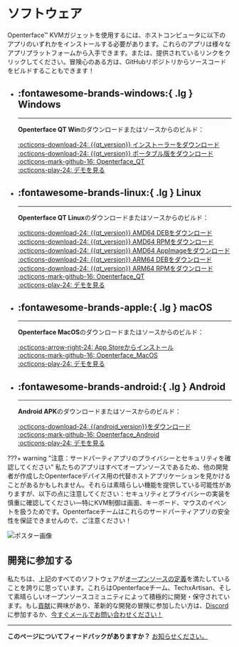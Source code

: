 # ソフトウェア

Openterface™ KVMガジェットを使用するには、ホストコンピュータに以下のアプリのいずれかをインストールする必要があります。これらのアプリは様々なアプリプラットフォームから入手できます。または、提供されているリンクをクリックしてください。冒険心のある方は、GitHubリポジトリからソースコードをビルドすることもできます！

<div class="grid cards" markdown>

-   ## :fontawesome-brands-windows:{ .lg } __Windows__

    ---

    **Openterface QT Win**のダウンロードまたはソースからのビルド：

    [:octicons-download-24: {{qt_version}} インストーラーをダウンロード](https://github.com/TechxArtisanStudio/Openterface_QT/releases/download/{{qt_version}}/openterfaceQT.windows.amd64.installer.exe)  <br>
    [:octicons-download-24: {{qt_version}} ポータブル版をダウンロード](https://github.com/TechxArtisanStudio/Openterface_QT/releases/download/{{qt_version}}/openterfaceQT-portable.exe)  <br>
    [:octicons-mark-github-16: Openterface_QT](https://github.com/TechxArtisanStudio/Openterface_QT)  <br>
    [:octicons-play-24: デモを見る](https://youtu.be/ERzpGtRvP2o?si=e9k402f0nxsD8o2j)

-   ## :fontawesome-brands-linux:{ .lg } __Linux__

    ---

    **Openterface QT Linux**のダウンロードまたはソースからのビルド：

    [:octicons-download-24: {{qt_version}} AMD64 DEBをダウンロード](https://github.com/TechxArtisanStudio/Openterface_QT/releases/download/{{qt_version}}/openterfaceQT.linux.amd64.deb)  <br>
    [:octicons-download-24: {{qt_version}} AMD64 RPMをダウンロード](https://github.com/TechxArtisanStudio/Openterface_QT/releases/download/{{qt_version}}/openterfaceQT.linux.amd64.rpm)  <br>
    [:octicons-download-24: {{qt_version}} AMD64 AppImageをダウンロード](https://github.com/TechxArtisanStudio/Openterface_QT/releases/download/{{qt_version}}/openterfaceQT.linux.amd64.AppImage)  <br>
    [:octicons-download-24: {{qt_version}} ARM64 DEBをダウンロード](https://github.com/TechxArtisanStudio/Openterface_QT/releases/download/{{qt_version}}/openterfaceQT.linux.arm64.deb)  <br>
    [:octicons-download-24: {{qt_version}} ARM64 RPMをダウンロード](https://github.com/TechxArtisanStudio/Openterface_QT/releases/download/{{qt_version}}/openterfaceQT.linux.arm64.rpm)  <br>
    [:octicons-mark-github-16: Openterface_QT](https://github.com/TechxArtisanStudio/Openterface_QT)  <br>
    [:octicons-play-24: デモを見る](https://youtu.be/_ScpI6TC0Pk?si=FSg7A2zmST8QbFec)

-   ## :fontawesome-brands-apple:{ .lg } __macOS__

    ---

    **Openterface MacOS**のダウンロードまたはソースからのビルド：

    [:octicons-arrow-right-24: App Storeからインストール](/appstore) <br>
    [:octicons-mark-github-16: Openterface_MacOS](https://github.com/TechxArtisanStudio/Openterface_MacOS)  <br>
    [:octicons-play-24: デモを見る](https://youtu.be/m7OpUem0zqY?si=tclfl0Jl77tmE6_e)

-   ## :fontawesome-brands-android:{ .lg } __Android__

    ---

    **Android APK**のダウンロードまたはソースからのビルド：

    [:octicons-download-24: {{android_version}}をダウンロード](https://github.com/TechxArtisanStudio/Openterface_Android/releases/download/{{android_version}}/OpenterfaceAndroid-release.apk)  <br>
    [:octicons-mark-github-16: Openterface_Android](https://github.com/TechxArtisanStudio/Openterface_Android)  <br>
    [:octicons-play-24: デモを見る](https://x.com/TechxArtisan/status/1825460088922071398)

</div>

???+ warning "注意：サードパーティアプリのプライバシーとセキュリティを確認してください"
    私たちのアプリはすべてオープンソースであるため、他の開発者が作成したOpenterfaceデバイス用の代替ホストアプリケーションを見かけることがあるかもしれません。それらは素晴らしい機能を提供している可能性がありますが、以下の点に注意してください：セキュリティとプライバシーの実装を慎重に確認してください—特にKVM制御は画面、キーボード、マウスのイベントを扱うためです。Openterfaceチームはこれらのサードパーティアプリの安全性を保証できませんので、ご注意ください！

<div class="container">
    <img src="https://assets.openterface.com/images/product/win_qt_app.webp" alt="ポスター画像" class="poster-image-shadow" loading="lazy">
</div>

## 開発に参加する

私たちは、上記のすべてのソフトウェアが[オープンソースの定義](/compliance)を満たしていることを誇りに思っています。これらはOpenterfaceチーム、TechxArtisan、そして素晴らしいオープンソースコミュニティによって積極的に開発・保守されています。もし[貢献](/contributing)に興味があり、革新的な開発の冒険に参加したい方は、[Discord](/discord)に参加するか、[今すぐメールでお問い合わせください！](mailto:info@openterface.com)

---

**このページについてフィードバックがありますか？** [お知らせください。](https://forms.gle/wmxoR2C1VdG36mT69)